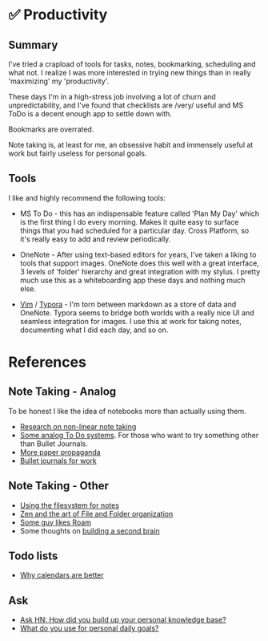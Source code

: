 # ✅ Productivity

## Summary

I've tried a crapload of tools for tasks, notes, bookmarking, scheduling and
what not. I realize I was more interested in trying new things than in really
'maximizing' my 'productivity'.

These days I'm in a high-stress job involving a lot of churn and
unpredictability, and I've found that checklists are /very/ useful and MS ToDo
is a decent enough app to settle down with.

Bookmarks are overrated.

Note taking is, at least for me, an obsessive habit
and immensely useful at work but fairly useless for personal goals.

## Tools

I like and highly recommend the following tools:

- MS To Do - this has an indispensable feature called 'Plan My Day' which is
the first thing I do every morning. Makes it quite easy to surface things that
you had scheduled for a particular day. Cross Platform, so it's really easy to
add and review periodically.

- OneNote - After using text-based editors for years, I've taken a liking to
tools that support images. OneNote does this well with a great interface, 3
levels of 'folder' hierarchy and great integration with my stylus. I pretty
much use this as a whiteboarding app these days and nothing much else.

- [Vim](../../notes/editors.md) / [Typora](https://typora.io/) - I'm torn between
markdown as a store of data and OneNote. Typora seems to bridge both worlds
with a really nice UI and seamless integration for images. I use this at work
for taking notes, documenting what I did each day, and so on.

# References

## Note Taking - Analog

To be honest I like the idea of notebooks more than actually using them.

- [Research on non-linear note taking](http://www.idemployee.id.tue.nl/g.w.m.rauterberg/amme/makany-et-al-2008.pdf)
- [Some analog To Do systems](https://www.hongkiat.com/blog/to-do-lists-by-hand/). For those who
  want to try something other than Bullet Journals.
- [More paper propaganda](https://getpocket.com/explore/item/why-paper-is-the-real-killer-app)
- [Bullet journals for work](https://prettyprintsandpaper.com/2016/02/13/using-a-bullet-journal-at-work/)

## Note Taking - Other

- [Using the filesystem for notes](http://dougist.com/2009/08/file-system-infobase-manager/)
- [Zen and the art of File and Folder organization](https://www.howtogeek.com/howto/15677/zen-and-the-art-of-file-and-folder-organization/)
- [Some guy likes Roam](https://www.nateliason.com/blog/roam)
- Some thoughts on [building a second brain](https://praxis.fortelabs.co/basboverview/)

## Todo lists

- [Why calendars are better](https://getpocket.com/explore/item/why-calendars-are-more-effective-than-to-do-lists)

## Ask

- [Ask HN: How did you build up your personal knowledge base?](https://news.ycombinator.com/item?id=21332957)
- [What do you use for personal daily goals?](https://lobste.rs/s/dcckvi/what_do_you_use_for_personal_daily_goals)
